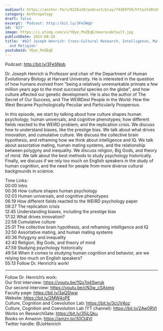 ```yaml
---
audiourl: https://anchor.fm/s/822ba20/podcast/play/74169759/https%3A%2F%2Fd3ctxlq1ktw2nl.cloudfront.net%2Fstaging%2F2023-7-2%2F41b6c38b-867e-b17d-6cc8-1af92c9e7d50.m4a
category: Anthropology
draft: false
excerpt: 'Podcast: http://bit.ly/3FeSNqb'
id: '827'
image: https://i.ytimg.com/vi/YDye_PmZEqE/maxresdefault.jpg
publishDate: 2023-08-28
title: '#827 Joseph Henrich: Cross-Cultural Research, Intelligence, Mating Systems,
  and Religion'
youtubeid: YDye_PmZEqE
---
```

<div class="timelinks">

Podcast: http://bit.ly/3FeSNqb

Dr. Joseph Henrich is Professor and chair of the Department of Human Evolutionary Biology at Harvard University. He is interested in the question of how humans evolved from "being a relatively unremarkable primate a few million years ago to the most successful species on the globe", and how culture affected our genetic development. He is also the author of The Secret of Our Success, and The WEIRDest People in the World: How the West Became Psychologically Peculiar and Particularly Prosperous.

In this episode, we start by talking about how culture shapes human psychology; human universals, and cognitive phenotypes; how different fields reacted to the WEIRD problem; and the replication crisis. We discuss how to understand biases, like the prestige bias. We talk about what drives innovation, and cumulative culture. We discuss the collective brain hypothesis, and reframing how we think about intelligence and IQ. We talk about assortative mating, human mating systems, and the relationship between polygyny and inequality. We discuss religion, Big Gods, and theory of mind. We talk about the best methods to study psychology historically. Finally, we discuss if we rely too much on English speakers in the study of human cognition, and the need for people from more diverse cultural backgrounds in science.

Time Links:  
<time>00:00</time> Intro  
<time>00:36</time> How culture shapes human psychology  
<time>02:03</time> Human universals, and cognitive phenotypes  
<time>06:19</time> How different fields reacted to the WEIRD psychology paper  
<time>09:27</time> The replication crisis  
<time>12:45</time> Understanding biases, including the prestige bias  
<time>17:32</time> What drives innovation?  
<time>22:58</time> Cumulative culture  
<time>25:31</time> The collective brain hypothesis, and reframing intelligence and IQ  
<time>32:50</time> Assortative mating, and human mating systems  
<time>40:36</time> Polygyny and inequality  
<time>42:40</time> Religion, Big Gods, and theory of mind  
<time>47:59</time> Studying psychology historically  
<time>49:54</time> When it comes to studying human cognition and behavior, are we relying too much on English speakers?  
<time>55:13</time> Follow Dr. Henrich’s work!

---

Follow Dr. Henrich’s work:  
Our first interview: https://youtu.be/1Qx7q4Swruk  
Our second interview: https://youtu.be/cN3w_cSAsmg  
Faculty page: https://bit.ly/3aQSlww  
Website: https://bit.ly/2MW4oPE  
Culture, Cognition and Coevolution Lab: https://bit.ly/3cUV4pz  
Culture, Cognition and Coevolution Lab (YT channel): https://bit.ly/2Aw0RVt  
Works on ResearchGate: https://bit.ly/35jLQku  
Books on Amazon: https://amzn.to/30Ct4Vl  
Twitter handle: @JoHenrich
</div>


